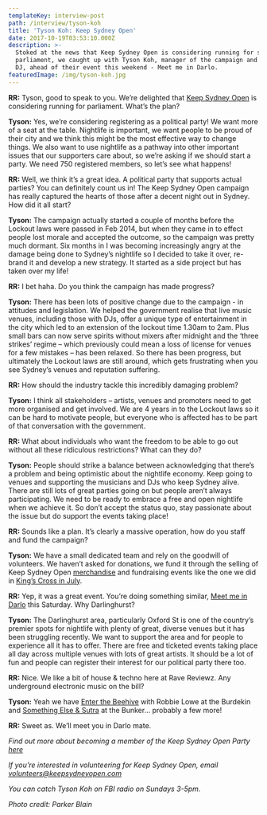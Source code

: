 ```yaml
---
templateKey: interview-post
path: /interview/tyson-koh
title: 'Tyson Koh: Keep Sydney Open'
date: 2017-10-19T03:53:10.000Z
description: >-
  Stoked at the news that Keep Sydney Open is considering running for state
  parliament, we caught up with Tyson Koh, manager of the campaign and FBI radio
  DJ, ahead of their event this weekend - Meet me in Darlo.
featuredImage: /img/tyson-koh.jpg
---
```

**RR:** Tyson, good to speak to you. We’re delighted that [Keep Sydney Open](https://www.facebook.com/KeepSydneyOpen/) is considering running for parliament. What’s the plan?

**Tyson:** Yes, we’re considering registering as a political party! We want more of a seat at the table. Nightlife is important, we want people to be proud of their city and we think this might be the most effective way to change things. We also want to use nightlife as a pathway into other important issues that our supporters care about, so we’re asking if we should start a party. We need 750 registered members, so let’s see what happens! 

**RR:** Well, we think it’s a great idea. A political party that supports actual parties? You can definitely count us in! The Keep Sydney Open campaign has really captured the hearts of those after a decent night out in Sydney. How did it all start?

**Tyson:** The campaign actually started a couple of months before the Lockout laws were passed in Feb 2014, but when they came in to effect people lost morale and accepted the outcome, so the campaign was pretty much dormant.  Six months in I was becoming increasingly angry at the damage being done to Sydney’s nightlife so I decided to take it over, re-brand it and develop a new strategy. It started as a side project but has taken over my life!

**RR:** I bet haha. Do you think the campaign has made progress?

**Tyson:** There has been lots of positive change due to the campaign - in attitudes and legislation. We helped the government realise that live music venues, including those with DJs, offer a unique type of entertainment in the city which led to an extension of the lockout time 1.30am to 2am. Plus small bars can now serve spirits without mixers after midnight and the ‘three strikes’ regime – which previously could mean a loss of license for venues for a few mistakes – has been relaxed. So there has been progress, but ultimately the Lockout laws are still around, which gets frustrating when you see Sydney’s venues and reputation suffering. 

**RR:** How should the industry tackle this incredibly damaging problem?

**Tyson:** I think all stakeholders – artists, venues and promoters need to get more organised and get involved. We are 4 years in to the Lockout laws so it can be hard to motivate people, but everyone who is affected has to be part of that conversation with the government. 

**RR:** What about individuals who want the freedom to be able to go out without all these ridiculous restrictions? What can they do?

**Tyson:** People should strike a balance between acknowledging that there’s a problem and being optimistic about the nightlife economy. Keep going to venues and supporting the musicians and DJs who keep Sydney alive. There are still lots of great parties going on but people aren’t always participating. We need to be ready to embrace a free and open nightlife when we achieve it. So don’t accept the status quo, stay passionate about the issue but do support the events taking place!

**RR:** Sounds like a plan. It’s clearly a massive operation, how do you staff and fund the campaign? 

**Tyson:** We have a small dedicated team and rely on the goodwill of volunteers. We haven’t asked for donations, we fund it through the selling of Keep Sydney Open [merchandise](https://l.facebook.com/l.php?u=http%3A%2F%2Fkeepsydneyopen.merchfanstores.com%2F&h=ATNDcysQsSpaS1DnziazkVfIgbCXE77MHSi8K3dow-KfszuObihdNJ0ojd94KZw42QmCeuYW21rTfZqlRgr2Pv6cpr0aoznN7X-RBC-DiVo2TuRkz1liXOSzdLu7fnVMlCTRk8VW) and fundraising events like the one we did in [King’s Cross in July](https://www.facebook.com/events/623256924548671/?acontext=%7B%22source%22%3A5%2C%22page_id_source%22%3A710458675653681%2C%22action_history%22%3A%5B%7B%22surface%22%3A%22page%22%2C%22mechanism%22%3A%22main_list%22%2C%22extra_data%22%3A%22%7B%5C%22pag). 

**RR:** Yep, it was a great event. You’re doing something similar, [Meet me in Darlo](https://www.facebook.com/events/292009331276595/?acontext=%7B%22source%22%3A5%2C%22page_id_source%22%3A710458675653681%2C%22action_history%22%3A%5B%7B%22surface%22%3A%22page%22%2C%22mechanism%22%3A%22main_list%22%2C%22extra_data%22%3A%22%7B%5C%22pag) this Saturday. Why Darlinghurst? 

**Tyson:** The Darlinghurst area, particularly Oxford St is one of the country’s premier spots for nightlife with plenty of great, diverse venues but it has been struggling recently. We want to support the area and for people to experience all it has to offer. There are free and ticketed events taking place all day across multiple venues with lots of great artists. It should be a lot of fun and people can register their interest for our political party there too. 

**RR:** Nice. We like a bit of house & techno here at Rave Reviewz. Any underground electronic music on the bill?

**Tyson:** Yeah we have [Enter the Beehive](https://www.facebook.com/events/1520321968053994/) with Robbie Lowe at the Burdekin and [Something Else & Sutra](https://www.facebook.com/events/1907952689523000/) at the Bunker… probably a few more!

**RR:** Sweet as. We’ll meet you in Darlo mate.

_Find out more about becoming a member of the Keep Sydney Open Party [here](https://keepsydneyopen.com/)_

_If you’re interested in volunteering for Keep Sydney Open, email [volunteers@keepsydneyopen.com](volunteers@keepsydneyopen.com)_

_You can catch Tyson Koh on FBI radio on Sundays 3-5pm._

_Photo credit: Parker Blain_
